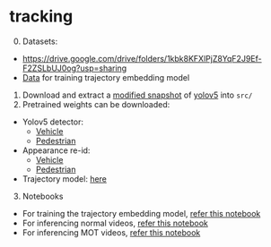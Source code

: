 # tracking
0. Datasets: 
- https://drive.google.com/drive/folders/1kbk8KFXlPjZ8YqF2J9Ef-F2ZSLbUJ0og?usp=sharing
- [Data](https://drive.google.com/file/d/1ctUGrzJuRcax6ZgdtzE_gsBarPdN-uIz/view?usp=sharing) for training trajectory embedding model

1. Download and extract a [modified snapshot](https://drive.google.com/file/d/1c3gn_0n_UVLRAmyMU9jdn3wgJgmS61Um/view?usp=sharing) of [yolov5](https://github.com/ultralytics/yolov5) into `src/`
2. Pretrained weights can be downloaded:
- Yolov5 detector: 
    - [Vehicle](https://drive.google.com/file/d/1EZ7ls95GGUi5QjCGTtdmlKUi65Ox6HyS/view?usp=sharing) 
    - [Pedestrian](https://drive.google.com/file/d/1w65gH2n0Tkn8Y9GCFBVhuTMyUUuEL9cp/view?usp=sharing)
- Appearance re-id: 
    - [Vehicle](https://drive.google.com/file/d/1sjVBtDZsVdSe5BTxj8EEQn7qVSQN8UG0/view?usp=sharing) 
    - [Pedestrian](https://drive.google.com/file/d/1jSYQ-as1mgSL7lV0GU1bQKQi4wm9bq_u/view?usp=sharing)
- Trajectory model: [here](https://drive.google.com/file/d/1LyK8FevMrt2lBMugpMEgmL8HcmmY0giB/view?usp=sharing)
3. Notebooks
- For training the trajectory embedding model, [refer this notebook](/src/notebooks/TrajectoryTrain.ipynb)
- For inferencing normal videos, [refer this notebook](/src/notebooks/InferenceOnline.ipynb)
- For inferencing MOT videos, [refer this notebook](/src/notebooks/InferenceOnlineMOT.ipynb)